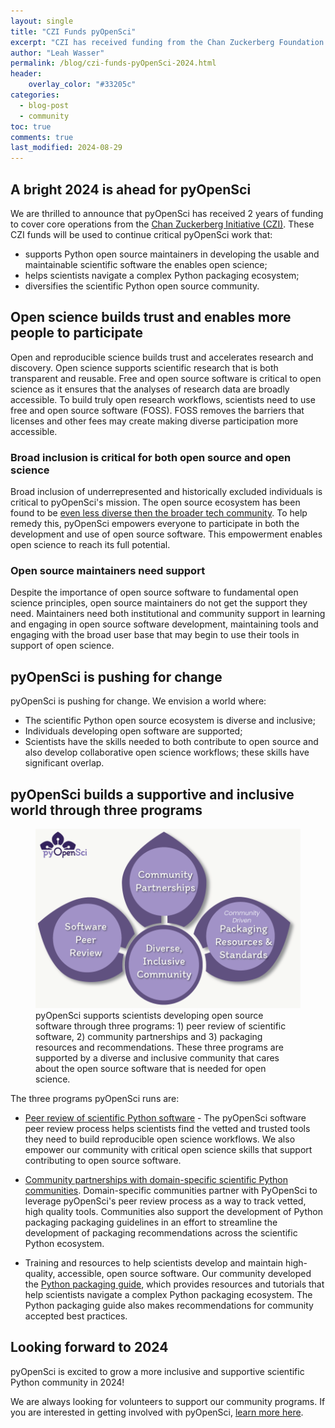 ```yaml
---
layout: single
title: "CZI Funds pyOpenSci"
excerpt: "CZI has received funding from the Chan Zuckerberg Foundation. Learn more about how this funding will support pyOpenSci over the next 2 years."
author: "Leah Wasser"
permalink: /blog/czi-funds-pyOpenSci-2024.html
header:
    overlay_color: "#33205c"
categories:
  - blog-post
  - community
toc: true
comments: true
last_modified: 2024-08-29
---
```


## A bright 2024 is ahead for pyOpenSci

We are thrilled to announce that pyOpenSci has received 2 years of funding to cover core operations from the [Chan Zuckerberg Initiative (CZI)](https://chanzuckerberg.com/). These CZI funds will be used to continue critical pyOpenSci work that:

* supports Python open source maintainers in developing the usable and maintainable scientific software the enables open science;
* helps scientists navigate a complex Python packaging ecosystem;
* diversifies the scientific Python open source community.


## Open science builds trust and enables more people to participate

Open and reproducible science builds trust and accelerates research and
discovery. Open science supports scientific research that is both transparent and
reusable. Free and open source software is critical to open science as it ensures that
the analyses of research data are broadly accessible. To build truly open research workflows, scientists need to use free and open source software (FOSS). FOSS removes the barriers that licenses and other fees may create making diverse participation more accessible.

### Broad inclusion is critical for both open source and open science

Broad inclusion of underrepresented and historically excluded individuals is critical to pyOpenSci's mission. The open source ecosystem has been found to be [even less diverse then the broader tech community](https://www.wired.com/2017/06/diversity-open-source-even-worse-tech-overall/). To help remedy this, pyOpenSci empowers everyone to participate in both the development and use of open source software. This
empowerment enables open science to reach its full potential.

### Open source maintainers need support
Despite the importance of open source software to fundamental
open science principles, open source maintainers do not get the support they
need. Maintainers need both institutional and community support in learning
and engaging in open source software development, maintaining tools and engaging
with the broad user base that may begin to use their tools in support of open science.

## pyOpenSci is pushing for change

pyOpenSci is pushing for change. We envision a world where:

* The scientific Python open source ecosystem is diverse and inclusive;
* Individuals developing open software are supported;
* Scientists have the skills needed to both contribute to open source and also develop collaborative open science workflows; these skills have significant overlap.

## pyOpenSci builds a supportive and inclusive world through three programs

<figure>
    <a href="/images/pyopensci-pillars-flower.png">
    <img src="/images/pyopensci-pillars-flower.png" style="max-width:100%" alt="A flower petal image with 3 flower petals and a flower center. In each petal there is text. The first says software peer review, the second community partnerships and the third packaging resources and recommendations. The center circle of the flower says diverse inclusive community.">
    </a>
    <figcaption> pyOpenSci supports scientists developing open source software through three programs: 1) peer review of scientific software, 2) community partnerships and 3) packaging resources and recommendations. These three programs are supported by a diverse and inclusive community that cares about the open source software that is needed for open science.
    </figcaption>
</figure>

The three programs pyOpenSci runs are:

* [Peer review of scientific Python software](https://www.pyopensci.org/about-peer-review/index.html) - The pyOpenSci software peer review process helps scientists find the vetted and trusted tools they need to build reproducible open science workflows. We also empower our community with critical open science skills that support contributing to open source software.

* [Community partnerships with domain-specific scientific Python communities](https://www.pyopensci.org/partners.html). Domain-specific communities partner with PyOpenSci to leverage pyOpenSci's peer review process as a way to track vetted, high quality tools. Communities also support the development of Python packaging packaging guidelines in an effort to streamline the development of packaging recommendations across the scientific Python ecosystem.

* Training and resources to help scientists develop and maintain high-quality, accessible, open source software. Our community developed the [Python packaging guide](https://www.pyopensci.org/python-package-guide/), which provides resources and tutorials that help scientists navigate a complex Python packaging ecosystem. The Python packaging guide also makes recommendations for community accepted best practices.

## Looking forward to 2024

pyOpenSci is excited to grow a more inclusive and supportive scientific Python community in 2024!

We are always looking for volunteers to support our community programs.
If you are interested in getting involved with pyOpenSci, [learn more here](/get-involved-contact.html).
